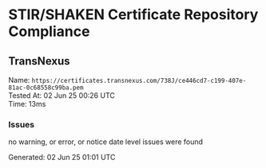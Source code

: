 # STIR/SHAKEN Certificate Repository Compliance

## TransNexus

Name: `https://certificates.transnexus.com/738J/ce446cd7-c199-407e-81ac-0c68558c99ba.pem`\
Tested At: 02 Jun 25 00:26 UTC\
Time: 13ms

### Issues

no warning, or error, or notice date level issues were found

Generated: 02 Jun 25 01:01 UTC
